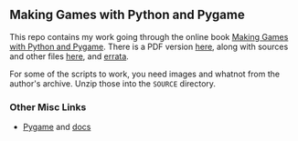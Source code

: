 ## Making Games with Python and Pygame

This repo contains my work going through the online book [Making Games with Python and Pygame](http://inventwithpython.com/pygame/).
There is a PDF version [here](https://inventwithpython.com/makinggames.pdf), along with sources and other files [here](http://inventwithpython.com/makinggames.zip), and [errata](http://inventwithpython.com/pygame/errata).

For some of the scripts to work, you need images and whatnot from the author's archive. Unzip those into the `SOURCE` directory.

### Other Misc Links

* [Pygame](https://www.pygame.org/) and [docs](https://www.pygame.org/docs/)

